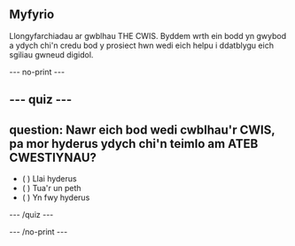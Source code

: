 ## Myfyrio

Llongyfarchiadau ar gwblhau THE CWIS. Byddem wrth ein bodd yn gwybod a ydych chi'n credu bod y prosiect hwn wedi eich helpu i ddatblygu eich sgiliau gwneud digidol.

--- no-print ---

--- quiz ---
---
question: Nawr eich bod wedi cwblhau'r CWIS, pa mor hyderus ydych chi'n teimlo am ATEB CWESTIYNAU?
---

- ( ) Llai hyderus
- ( ) Tua'r un peth
- ( ) Yn fwy hyderus

--- /quiz ---

--- /no-print ---
